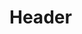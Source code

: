 <!-- TITLE: Ec 9 D B 4 Eb Af B 8 Ec A 7 80 -->
<!-- SUBTITLE: A quick summary of Ec 9 D B 4 Eb Af B 8 Ec A 7 80 -->

# Header